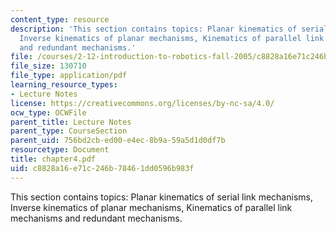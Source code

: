 ```yaml
---
content_type: resource
description: 'This section contains topics: Planar kinematics of serial link mechanisms,
  Inverse kinematics of planar mechanisms, Kinematics of parallel link mechanisms
  and redundant mechanisms.'
file: /courses/2-12-introduction-to-robotics-fall-2005/c8828a16e71c246b78461dd0596b983f_chapter4.pdf
file_size: 130710
file_type: application/pdf
learning_resource_types:
- Lecture Notes
license: https://creativecommons.org/licenses/by-nc-sa/4.0/
ocw_type: OCWFile
parent_title: Lecture Notes
parent_type: CourseSection
parent_uid: 756bd2cb-ed00-e4ec-8b9a-59a5d1d0df7b
resourcetype: Document
title: chapter4.pdf
uid: c8828a16-e71c-246b-7846-1dd0596b983f
---
```

This section contains topics: Planar kinematics of serial link mechanisms, Inverse kinematics of planar mechanisms, Kinematics of parallel link mechanisms and redundant mechanisms.